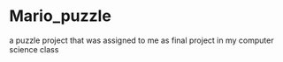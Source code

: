 # Mario_puzzle
a puzzle project that was assigned to me as final project in my computer science class
